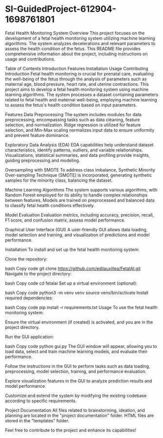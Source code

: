 # SI-GuidedProject-612904-1698761801
Fetal Health Monitoring System
Overview
This project focuses on the development of a fetal health monitoring system utilizing machine learning algorithms. The system analyzes decelerations and relevant parameters to assess the health condition of the fetus. This README file provides comprehensive information about the project, including instructions on usage and contributions.

Table of Contents
Introduction
Features
Installation
Usage
Contributing
Introduction
Fetal health monitoring is crucial for prenatal care, evaluating the well-being of the fetus through the analysis of parameters such as maternal age, blood pressure, heart rate, and uterine contractions. This project aims to develop a fetal health monitoring system using machine learning algorithms. The system processes a dataset containing parameters related to fetal health and maternal well-being, employing machine learning to assess the fetus's health condition based on input parameters.

Features
Data Preprocessing
The system includes modules for data preprocessing, encompassing tasks such as data cleaning, feature selection, and normalization. Ridge regression is utilized for feature selection, and Min-Max scaling normalizes input data to ensure uniformity and prevent feature dominance.

Exploratory Data Analysis (EDA)
EDA capabilities help understand dataset characteristics, identify patterns, outliers, and variable relationships. Visualizations, statistical summaries, and data profiling provide insights, guiding preprocessing and modeling.

Oversampling with SMOTE
To address class imbalance, Synthetic Minority Over-sampling Technique (SMOTE) is incorporated, generating synthetic samples for the minority class, balancing the dataset.

Machine Learning Algorithms
The system supports various algorithms, with Random Forest employed for its ability to handle complex relationships between features. Models are trained on preprocessed and balanced data to classify fetal health conditions effectively.

Model Evaluation
Evaluation metrics, including accuracy, precision, recall, F1 score, and confusion matrix, assess model performance.

Graphical User Interface (GUI)
A user-friendly GUI allows data loading, model selection and training, and visualization of predictions and model performance.

Installation
To install and set up the fetal health monitoring system:

Clone the repository:

bash
Copy code
git clone https://github.com/edilauxillea/FetalAI.git
Navigate to the project directory:

bash
Copy code
cd fetalai
Set up a virtual environment (optional):

bash
Copy code
python3 -m venv venv
source venv/bin/activate
Install required dependencies:

bash
Copy code
pip install -r requirements.txt
Usage
To use the fetal health monitoring system:

Ensure the virtual environment (if created) is activated, and you are in the project directory.

Run the GUI application:

bash
Copy code
python gui.py
The GUI window will appear, allowing you to load data, select and train machine learning models, and evaluate their performance.

Follow the instructions in the GUI to perform tasks such as data loading, preprocessing, model selection, training, and performance evaluation.

Explore visualization features in the GUI to analyze prediction results and model performance.

Customize and extend the system by modifying the existing codebase according to specific requirements.

Project Documentation
All files related to brainstorming, ideation, and planning are located in the "project documentation" folder. HTML files are stored in the "templates" folder.

Feel free to contribute to the project and enhance its capabilities!

